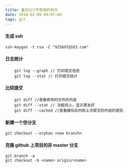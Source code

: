 ```yaml
---
title: 备忘Git不常用的命令
date: 2018-02-09 09:07:00
tags: git
---
```


#### 生成 ssh

```
ssh-keygen -t rsa -C "925697@163.com"
```

#### 日志统计

```
    git log --graph // 打印提交信息
    git log --stat // 打印提交统计
```

#### 比较提交

```
    git diff //查看修改的文件的内容
    git diff --stat // 功能同上，显示更友好
    git diff --cached //查看缓存区内和上次提交的内容的差别
```

#### 新建一个空分支

```
git checkout --orphan <new branch>
```

#### 克隆 github 上项目的非 master 分支

```
git branch -a
git checkout -b <name> origin/<name>
```

